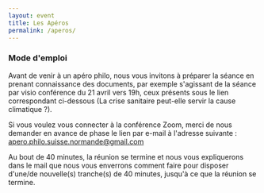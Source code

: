 ```yaml
---
layout: event
title: Les Apéros
permalink: /aperos/
---
```


### Mode d'emploi

Avant de venir à un apéro philo, nous vous invitons à préparer la séance en prenant connaissance des documents, par exemple s'agissant
de la séance par visio conférence du 21 avril vers 19h, ceux présents sous le lien correspondant ci-dessous (La crise sanitaire peut-elle servir la cause climatique ?). 

Si vous voulez vous connecter à la conférence Zoom, merci de nous demander en avance de phase le lien par e-mail à l'adresse suivante : [apero.philo.suisse.normande@gmail.com](mailto:apero.philo.suisse.normande@gmail.com)

Au bout de 40 minutes, la réunion se termine et nous vous expliquerons dans le mail que nous vous enverrons comment faire pour disposer d'une/de nouvelle(s) tranche(s) de 40 minutes, jusqu'à ce que la réunion se termine.
